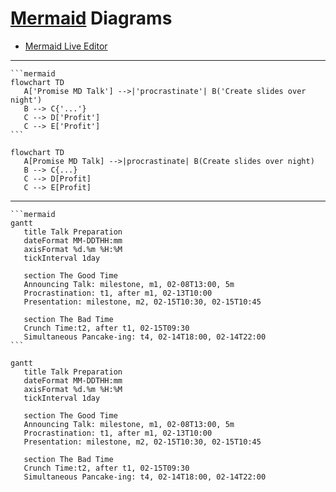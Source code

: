 # [Mermaid](https://mermaid.js.org/) Diagrams

- [Mermaid Live Editor](https://mermaid.live)

---
````
```mermaid
flowchart TD
   A['Promise MD Talk'] -->|'procrastinate'| B('Create slides over night')
   B --> C{'...'}
   C --> D['Profit']
   C --> E['Profit']
```
````

```mermaid
flowchart TD
   A[Promise MD Talk] -->|procrastinate| B(Create slides over night)
   B --> C{...}
   C --> D[Profit]
   C --> E[Profit]
```
---

````
```mermaid
gantt
   title Talk Preparation
   dateFormat MM-DDTHH:mm
   axisFormat %d.%m %H:%M
   tickInterval 1day
   
   section The Good Time
   Announcing Talk: milestone, m1, 02-08T13:00, 5m
   Procrastination: t1, after m1, 02-13T10:00
   Presentation: milestone, m2, 02-15T10:30, 02-15T10:45
   
   section The Bad Time
   Crunch Time:t2, after t1, 02-15T09:30
   Simultaneous Pancake-ing: t4, 02-14T18:00, 02-14T22:00
```
````

```mermaid
gantt
   title Talk Preparation
   dateFormat MM-DDTHH:mm
   axisFormat %d.%m %H:%M
   tickInterval 1day
   
   section The Good Time
   Announcing Talk: milestone, m1, 02-08T13:00, 5m
   Procrastination: t1, after m1, 02-13T10:00
   Presentation: milestone, m2, 02-15T10:30, 02-15T10:45

   section The Bad Time
   Crunch Time:t2, after t1, 02-15T09:30
   Simultaneous Pancake-ing: t4, 02-14T18:00, 02-14T22:00
```
